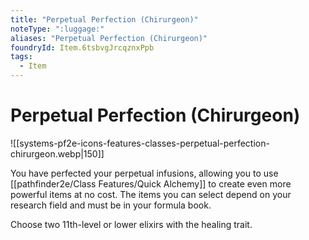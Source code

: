 ```yaml
---
title: "Perpetual Perfection (Chirurgeon)"
noteType: ":luggage:"
aliases: "Perpetual Perfection (Chirurgeon)"
foundryId: Item.6tsbvgJrcqznxPpb
tags:
  - Item
---
```


# Perpetual Perfection (Chirurgeon)
![[systems-pf2e-icons-features-classes-perpetual-perfection-chirurgeon.webp|150]]

You have perfected your perpetual infusions, allowing you to use [[pathfinder2e/Class Features/Quick Alchemy]] to create even more powerful items at no cost. The items you can select depend on your research field and must be in your formula book.

Choose two 11th-level or lower elixirs with the healing trait.
